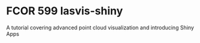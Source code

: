 # FCOR 599 lasvis-shiny
 A tutorial covering advanced point cloud visualization and introducing Shiny Apps
